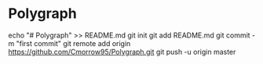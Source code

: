 # Polygraph
echo "# Polygraph" >> README.md
git init
git add README.md
git commit -m "first commit"
git remote add origin https://github.com/Cmorrow95/Polygraph.git
git push -u origin master
